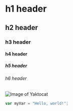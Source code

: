 # h1 header
## h2 header 
### h3 header
#### h4 header
##### h5 header
###### h6 header

![Image of Yaktocat](https://octodex.github.com/images/yaktocat.png)

``` javascript
var myVar = "Hello, world!";
```
